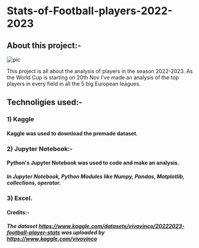 # Stats-of-Football-players-2022-2023

## About this project:-
![pic](https://user-images.githubusercontent.com/98260570/202894533-8c167f4b-c85b-49f7-a761-f60caea4a2a3.jpg)

This project is all about the analysis of players in the season 2022-2023. As the World Cup is starting on 20th Nov I've made an analysis of the top players in every field in all the 5 big European leagues.

## Technoligies used:-
### 1) Kaggle
#### Kaggle was used to download the premade dataset. 
### 2) Jupyter Notebook:-
#### Python's Jupyter Notebook was used to code and make an analysis.
##### In Jupyter Notebook, Python Modules like Numpy, Pandas, Matplotlib, collections, operator.
### 3) Excel.
#### Credits:- 
##### The dataset https://www.kaggle.com/datasets/vivovinco/20222023-football-player-stats was uploaded by https://www.kaggle.com/vivovinco
